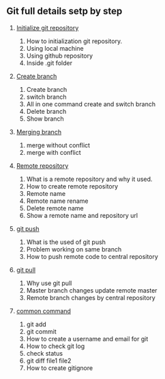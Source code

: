 ##  Git full details setp by step
1. [Initialize git repository](https://github.com/MaazMS/versioncontrol/tree/master/repo_initialization)    
    1. How to initialization git repository.  
    1. Using local machine  
    1. Using github repository     
    1. Inside .git folder   
    
1. [Create branch](https://github.com/MaazMS/versioncontrol/tree/master/create_branch)       
   1. Create branch  
   1. switch branch    
   1. All in one command create and switch branch   
   1. Delete branch    
   1. Show branch    

1. [Merging branch](https://github.com/MaazMS/versioncontrol/tree/master/merging_branch)    
   1. merge without conflict   
   1. merge with conflict      
   
1. [Remote repository](https://github.com/MaazMS/versioncontrol/tree/master/remote_repository%20)        
   1. What is a remote repository and why it used.  
   1. How to create remote repository   
   1. Remote name  
   1. Remote name rename  
   1. Delete remote name  
   1. Show a remote name and repository url   

1. [git push](https://github.com/MaazMS/versioncontrol/tree/master/git_push)      
   1. What is the used of git push    
   1. Problem working on same branch   
   1. How to push remote code to central repository  
   
1. [git pull](https://github.com/MaazMS/versioncontrol/tree/master/git_pull)      
   1. Why use git pull  
   1. Master branch changes update remote master  
   1.  Remote branch changes by central repository   
   
1. [common command](https://github.com/MaazMS/versioncontrol/tree/master/common_commands%20)      
   1. git add  
   1. git commit   
   1. How to create a username and email for git   
   1. How to check git log   
   1. check status   
   1. git diff file1 file2  
   1. How to create gitignore